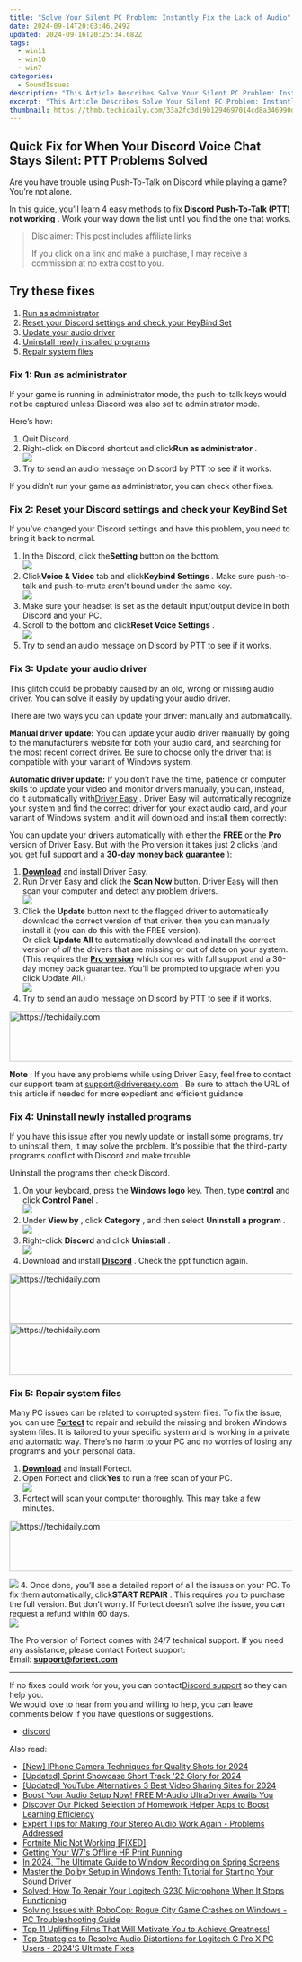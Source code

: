 ```yaml
---
title: "Solve Your Silent PC Problem: Instantly Fix the Lack of Audio"
date: 2024-09-14T20:03:46.249Z
updated: 2024-09-16T20:25:34.682Z
tags:
  - win11
  - win10
  - win7
categories:
  - SoundIssues
description: "This Article Describes Solve Your Silent PC Problem: Instantly Fix the Lack of Audio"
excerpt: "This Article Describes Solve Your Silent PC Problem: Instantly Fix the Lack of Audio"
thumbnail: https://thmb.techidaily.com/33a2fc3d19b1294697014cd8a346990d81bbe0b373b3c35d45e36e3b5fdd2147.jpg
---
```


## Quick Fix for When Your Discord Voice Chat Stays Silent: PTT Problems Solved

Are you have trouble using Push-To-Talk on Discord while playing a game? You’re not alone.

 In this guide, you’ll learn 4 easy methods to fix **Discord Push-To-Talk (PTT) not working** . Work your way down the list until you find the one that works.

>  Disclaimer: This post includes affiliate links
>
>  If you click on a link and make a purchase, I may receive a commission at no extra cost to you.
>

## Try these fixes

1. [Run as administrator](https://tools.techidaily.com/drivereasy/download/)
2. [Reset your Discord settings and check your KeyBind Set](https://tools.techidaily.com/drivereasy/download/)
3. [Update your audio driver](https://tools.techidaily.com/drivereasy/download/)
4. [Uninstall newly installed programs](https://tools.techidaily.com/drivereasy/download/)
5. [Repair system files](https://tools.techidaily.com/drivereasy/download/)

### Fix 1: Run as administrator

 If your game is running in administrator mode, the push-to-talk keys would not be captured unless Discord was also set to administrator mode.

Here’s how:

1. Quit Discord.
2. Right-click on Discord shortcut and click**Run as administrator** .  
![](https://images.drivereasy.com/wp-content/uploads/2020/01/2020-01-16_19-13-55.jpg)
3. Try to send an audio message on Discord by PTT to see if it works.

 If you didn’t run your game as administrator, you can check other fixes.

### Fix 2: Reset your Discord settings and check your KeyBind Set

 If you’ve changed your Discord settings and have this problem, you need to bring it back to normal.

1. In the Discord, click the**Setting** button on the bottom.  
![](https://images.drivereasy.com/wp-content/uploads/2020/01/2020-01-16_19-25-02.jpg)
2. Click**Voice & Video** tab and click**Keybind Settings** . Make sure push-to-talk and push-to-mute aren’t bound under the same key.  
![](https://images.drivereasy.com/wp-content/uploads/2020/01/2020-01-16_19-40-50.jpg)
3. Make sure your headset is set as the default input/output device in both Discord and your PC.
4. Scroll to the bottom and click**Reset Voice Settings** .  
![](https://images.drivereasy.com/wp-content/uploads/2020/01/2020-01-16_19-27-03-1.jpg)
5. Try to send an audio message on Discord by PTT to see if it works.

### Fix 3: Update your audio driver

 This glitch could be probably caused by an old, wrong or missing audio driver. You can solve it easily by updating your audio driver.

 There are two ways you can update your driver: manually and automatically.

**Manual driver update:** You can update your audio driver manually by going to the manufacturer’s website for both your audio card, and searching for the most recent correct driver. Be sure to choose only the driver that is compatible with your variant of Windows system.

**Automatic driver update:** If you don’t have the time, patience or computer skills to update your video and monitor drivers manually, you can, instead, do it automatically with[Driver Easy](https://tools.techidaily.com/drivereasy/download/) . Driver Easy will automatically recognize your system and find the correct driver for your exact audio card, and your variant of Windows system, and it will download and install them correctly:

 You can update your drivers automatically with either the **FREE** or the **Pro** version of Driver Easy. But with the Pro version it takes just 2 clicks (and you get full support and a **30-day money back guarantee** ):

1. **[Download](https://tools.techidaily.com/drivereasy/download/)**  and install Driver Easy.
2. Run Driver Easy and click the **Scan Now** button. Driver Easy will then scan your computer and detect any problem drivers.  
![](https://images.drivereasy.com/wp-content/uploads/2019/08/NVIDIA-18.jpg)
3. Click the **Update**  button next to the flagged driver to automatically download the correct version of that driver, then you can manually install it (you can do this with the FREE version).  
 Or click **Update All** to automatically download and install the correct version of _all_ the drivers that are missing or out of date on your system. (This requires the **[Pro version](https://tools.techidaily.com/drivereasy/download/)**  which comes with full support and a 30-day money back guarantee. You’ll be prompted to upgrade when you click Update All.)  
![](https://images.drivereasy.com/wp-content/uploads/2019/08/NVIDIA-Geoforce.jpg)
4. Try to send an audio message on Discord by PTT to see if it works.

<!-- affiliate ads begin -->
<a href="https://appsumo.8odi.net/c/5597632/2128843/7443" target="_top" id="2128843">
  <img src="//a.impactradius-go.com/display-ad/7443-2128843" border="0" alt="https://techidaily.com" width="728" height="90"/>
</a>
<img height="0" width="0" src="https://appsumo.8odi.net/i/5597632/2128843/7443" style="position:absolute;visibility:hidden;" border="0" />
<!-- affiliate ads end -->

**Note** : If you have any problems while using Driver Easy, feel free to contact our support team at [support@drivereasy.com](https://tools.techidaily.com/drivereasy/download/) .
 Be sure to attach the URL of this article if needed for more expedient and efficient guidance.

### Fix 4: Uninstall newly installed programs

 If you have this issue after you newly update or install some programs, try to uninstall them, it may solve the problem. It’s possible that the third-party programs conflict with Discord and make trouble.

Uninstall the programs then check Discord.

1. On your keyboard, press the **Windows logo**  key. Then, type **control**  and click **Control Panel** .  
![](https://images.drivereasy.com/wp-content/uploads/2019/10/2019-10-31_19-01-56-1.jpg)
2. Under **View by** , click **Category** , and then select **Uninstall a program** .  
![](https://images.drivereasy.com/wp-content/uploads/2019/10/2019-10-31_19-04-24.jpg)
3. Right-click **Discord**  and click **Uninstall** .  
![](https://images.drivereasy.com/wp-content/uploads/2019/10/2019-10-31_19-04-30.jpg)
4. Download and install **[](https://discordapp.com/) [Discord](https://discordapp.com/)**  . Check the ppt function again.

<!-- affiliate ads begin -->
<a href="https://ephamedtechinc.pxf.io/c/5597632/2136614/26400" target="_top" id="2136614">
  <img src="//a.impactradius-go.com/display-ad/26400-2136614" border="0" alt="https://techidaily.com" width="728" height="90"/>
</a>
<img height="0" width="0" src="https://ephamedtechinc.pxf.io/i/5597632/2136614/26400" style="position:absolute;visibility:hidden;" border="0" />
<!-- affiliate ads end -->

<!-- affiliate ads begin -->
<a href="https://aligracehair.sjv.io/c/5597632/2135405/19272" target="_top" id="2135405">
  <img src="//a.impactradius-go.com/display-ad/19272-2135405" border="0" alt="https://techidaily.com" width="728" height="90"/>
</a>
<img height="0" width="0" src="https://aligracehair.sjv.io/i/5597632/2135405/19272" style="position:absolute;visibility:hidden;" border="0" />
<!-- affiliate ads end -->

### Fix 5: Repair system files

 Many PC issues can be related to corrupted system files. To fix the issue, you can use **[Fortect](https://tools.techidaily.com/drivereasy/download/)**  to repair and rebuild the missing and broken Windows system files. It is tailored to your specific system and is working in a private and automatic way. There’s no harm to your PC and no worries of losing any programs and your personal data.

1. **[Download](https://tools.techidaily.com/drivereasy/download/)**  and install Fortect.
2. Open Fortect and click**Yes** to run a free scan of your PC.  
![](https://images.drivereasy.com/wp-content/uploads/2022/01/fortect-1.jpg)
3. Fortect will scan your computer thoroughly. This may take a few minutes.  

<!-- affiliate ads begin -->
<a href="https://appsumo.8odi.net/c/5597632/2118320/7443" target="_top" id="2118320">
  <img src="//a.impactradius-go.com/display-ad/7443-2118320" border="0" alt="https://techidaily.com" width="728" height="90"/>
</a>
<img height="0" width="0" src="https://appsumo.8odi.net/i/5597632/2118320/7443" style="position:absolute;visibility:hidden;" border="0" />
<!-- affiliate ads end -->

![](https://images.drivereasy.com/wp-content/uploads/2022/01/fortect-2.jpg)
4. Once done, you’ll see a detailed report of all the issues on your PC. To fix them automatically, click**START REPAIR** . This requires you to purchase the full version. But don’t worry. If Fortect doesn’t solve the issue, you can request a refund within 60 days.  
![](https://images.drivereasy.com/wp-content/uploads/2022/01/fortect-3.jpg)

 The Pro version of Fortect comes with 24/7 technical support. If you need any assistance, please contact Fortect support:  
 Email: **<support@fortect.com>**

---

 If no fixes could work for you, you can contact[Discord support](https://support.discordapp.com/hc/en-us) so they can help you.  
 We would love to hear from you and willing to help, you can leave comments below if you have questions or suggestions.

* [discord](https://tools.techidaily.com/drivereasy/download/)

<ins class="adsbygoogle"
     style="display:block"
     data-ad-format="autorelaxed"
     data-ad-client="ca-pub-7571918770474297"
     data-ad-slot="1223367746"></ins>

<ins class="adsbygoogle"
     style="display:block"
     data-ad-client="ca-pub-7571918770474297"
     data-ad-slot="8358498916"
     data-ad-format="auto"
     data-full-width-responsive="true"></ins>

<span class="atpl-alsoreadstyle">Also read:</span>
<div><ul>
<li><a href="https://fox-hovers.techidaily.com/new-iphone-camera-techniques-for-quality-shots-for-2024/"><u>[New] IPhone Camera Techniques for Quality Shots for 2024</u></a></li>
<li><a href="https://article-posts.techidaily.com/updated-sprint-showcase-short-track-22-glory-for-2024/"><u>[Updated] Sprint Showcase Short Track '22 Glory for 2024</u></a></li>
<li><a href="https://facebook-video-share.techidaily.com/updated-youtube-alternatives-3-best-video-sharing-sites-for-2024/"><u>[Updated] YouTube Alternatives 3 Best Video Sharing Sites for 2024</u></a></li>
<li><a href="https://hardware-help.techidaily.com/boost-your-audio-setup-now-free-m-audio-ultradriver-awaits-you/"><u>Boost Your Audio Setup Now! FREE M-Audio UltraDriver Awaits You</u></a></li>
<li><a href="https://techno-recovery.techidaily.com/discover-our-picked-selection-of-homework-helper-apps-to-boost-learning-efficiency/"><u>Discover Our Picked Selection of Homework Helper Apps to Boost Learning Efficiency</u></a></li>
<li><a href="https://sound-issues.techidaily.com/1723016366022-expert-tips-for-making-your-stereo-audio-work-again-problems-addressed/"><u>Expert Tips for Making Your Stereo Audio Work Again - Problems Addressed</u></a></li>
<li><a href="https://sound-issues.techidaily.com/fortnite-mic-not-working-fixed/"><u>Fortnite Mic Not Working [FIXED]</u></a></li>
<li><a href="https://printer-issues.techidaily.com/getting-your-w7s-offline-hp-print-running/"><u>Getting Your W7's Offline HP Print Running</u></a></li>
<li><a href="https://video-capture.techidaily.com/in-2024-the-ultimate-guide-to-window-recording-on-spring-screens/"><u>In 2024, The Ultimate Guide to Window Recording on Spring Screens</u></a></li>
<li><a href="https://sound-issues.techidaily.com/master-the-dolby-setup-in-windows-tenth-tutorial-for-starting-your-sound-driver/"><u>Master the Dolby Setup in Windows Tenth: Tutorial for Starting Your Sound Driver</u></a></li>
<li><a href="https://sound-issues.techidaily.com/solved-how-to-repair-your-logitech-g230-microphone-when-it-stops-functioning/"><u>Solved: How To Repair Your Logitech G230 Microphone When It Stops Functioning</u></a></li>
<li><a href="https://win-able.techidaily.com/solving-issues-with-robocop-rogue-city-game-crashes-on-windows-pc-troubleshooting-guide/"><u>Solving Issues with RoboCop: Rogue City Game Crashes on Windows - PC Troubleshooting Guide</u></a></li>
<li><a href="https://techtrends.techidaily.com/top-11-uplifting-films-that-will-motivate-you-to-achieve-greatness/"><u>Top 11 Uplifting Films That Will Motivate You to Achieve Greatness!</u></a></li>
<li><a href="https://sound-issues.techidaily.com/top-strategies-to-resolve-audio-distortions-for-logitech-g-pro-x-pc-users-2024s-ultimate-fixes/"><u>Top Strategies to Resolve Audio Distortions for Logitech G Pro X PC Users - 2024'S Ultimate Fixes</u></a></li>
</ul></div>

